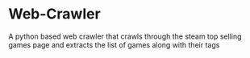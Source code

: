 # Web-Crawler
A python based web crawler that crawls through the steam top selling games page and extracts the list of games along with their tags
